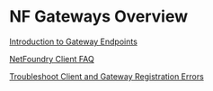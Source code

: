 
# NF Gateways Overview

[Introduction to Gateway Endpoints](https://support.netfoundry.io/hc/en-us/articles/360017558212-Introduction-to-Gateway-Endpoints)

[NetFoundry Client FAQ](https://support.netfoundry.io/hc/en-us/articles/360033640831-NetFoundry-Client-FAQ)

[Troubleshoot Client and Gateway Registration Errors](https://support.netfoundry.io/hc/en-us/articles/360018120591-Troubleshoot-Client-and-Gateway-Registration-Errors)
